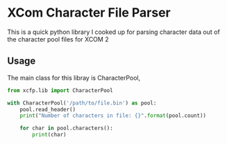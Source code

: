 XCom Character File Parser
==========================

This is a quick python library I cooked up for parsing character data out of
the character pool files for XCOM 2

Usage
-----

The main class for this libray is CharacterPool, 

```python
from xcfp.lib import CharacterPool

with CharacterPool('/path/to/file.bin') as pool:
	pool.read_header()
    print("Number of characters in file: {}".format(pool.count))

	for char in pool.characters():
		print(char)
```
